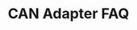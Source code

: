 ---
title: CAN Adapter FAQ
tags: [Profinity, CAN Bus, CAN Bus DBC, DBC, Overview]
keywords: Profinity, CAN Bus, CAN Bus DBC, DBC, Overview
last_updated: November 3, 2020
permalink: Profinity/CAN_Adapter_FAQ.html
folder: Profinity
order: 11
---